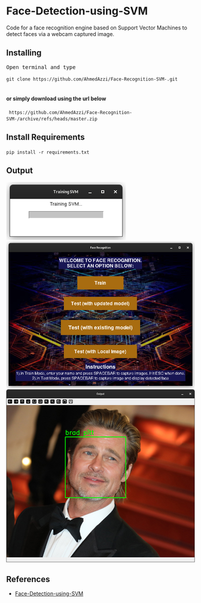 # Face-Detection-using-SVM
Code for a face recognition engine based on Support Vector Machines to detect faces via a webcam captured image. 

<h2>Installing</h2>
<pre>Open terminal and type</pre>
<code>git clone https://github.com/AhmedAzzi/Face-Recognition-SVM-.git </code><br><br>

<h4>or simply download using the url below</h4>
<code> https://github.com/AhmedAzzi/Face-Recognition-SVM-/archive/refs/heads/master.zip </code><br>

<h2> Install Requirements </h2>
<code>pip install -r requirements.txt</code>


<h2>Output</h2>

![](screenshots/01.png)
![](screenshots/02.png)
![](screenshots/03.png)

## References
- [Face-Detection-using-SVM]([https://github.com/siddarthsaxena27/Face-Detection-using-SVM](https://github.com/orvil1026/Face-Detection-using-SVM.git))

